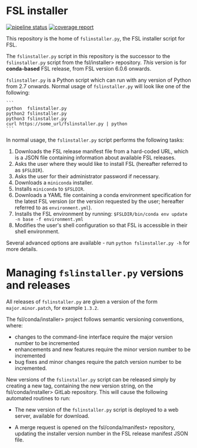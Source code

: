 # FSL installer


[![pipeline status](https://git.fmrib.ox.ac.uk/fsl/conda/installer/badges/master/pipeline.svg)](https://git.fmrib.ox.ac.uk/fsl/conda/installer/-/commits/master)
[![coverage report](https://git.fmrib.ox.ac.uk/fsl/conda/installer/badges/master/coverage.svg)](https://git.fmrib.ox.ac.uk/fsl/conda/installer/-/commits/master)


This repository is the home of `fslinstaller.py`, the FSL installer script for
FSL.


The `fslinstaller.py` script in this repository is the successor to the
`fslinstaller.py` script from the fsl/installer> repository.  _This_ version
is for **conda-based** FSL release, from FSL version 6.0.6 onwards.

`fslinstaller.py`  is a Python script which can run with any version of
Python from 2.7 onwards. Normal usage of `fslinstaller.py` will look like
one of the following:

    ```
    python  fslinstaller.py
    python2 fslinstaller.py
    python3 fslinstaller.py
    curl https://some_url/fslinstaller.py | python
    ```

In normal usage, the `fslinstaller.py` script performs the following tasks:
 1. Downloads the FSL release manifest file from a hard-coded URL, which is a
    JSON file containing information about available FSL releases.
 2. Asks the user where they would like to install FSL (hereafter referred to
    as `$FSLDIR`).
 3. Asks the user for their administrator password if necessary.
 4. Downloads a `miniconda` installer.
 5. Installs `miniconda` to `$FSLDIR`.
 6. Downloads a YAML file containing a conda environment specification for
    the latest FSL version (or the version requested by the user; hereafter
    referred to as `environment.yml`).
 7. Installs the FSL environment by running:
       `$FSLDIR/bin/conda env update -n base -f environment.yml`
 8. Modifies the user's shell configuration so that FSL is accessible in
    their shell environment.


Several advanced options are available - run `python fslinstaller.py -h` for
more details.


# Managing `fslinstaller.py` versions and releases


All releases of `fslinstaller.py` are given a version of the form
`major.minor.patch`, for example `1.3.2`.

The fsl/conda/installer> project follows semantic versioning conventions,
where:
 - changes to the command-line interface require the major version number
   to be incremented
 - enhancements and new features require the minor version number to be
   incremented
 - bug fixes and minor changes require the patch version number to be
   incremented.

New versions of the `fslinstaller.py` script can be released simply by
creating a new tag, containing the new version string, on the
fsl/conda/installer> GitLab repository. This will cause the following
automated routines to run:

 - The new version of the `fslinstaller.py` script is deployed to a web server,
   available for download.

 - A merge request is opened on the fsl/conda/manifest> repository, updating
   the installer version number in the FSL release manifest JSON file.

